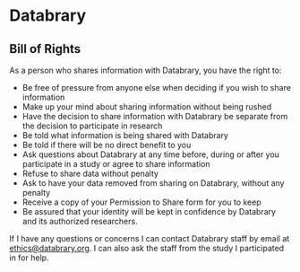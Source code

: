# Databrary
## Bill of Rights

As a person who shares information with Databrary, you have the right to:

- Be free of pressure from anyone else when deciding if you wish to share information
- Make up your mind about sharing information without being rushed
- Have the decision to share information with Databrary be separate from the decision to participate in research
- Be told what information is being shared with Databrary
- Be told if there will be no direct benefit to you
- Ask questions about Databrary at any time before, during or after you participate in a study or agree to share information
- Refuse to share data without penalty
- Ask to have your data removed from sharing on Databrary, without any penalty
- Receive a copy of your Permission to Share form for you to keep
- Be assured that your identity will be kept in confidence by Databrary and its authorized researchers.

If I have any questions or concerns I can  contact Databrary staff by email at ethics@databrary.org. I can also ask the staff from the study I participated in for help.